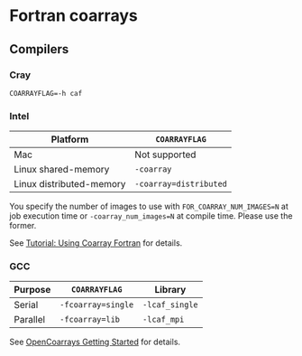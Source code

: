 # Fortran coarrays

## Compilers

### Cray

`COARRAYFLAG=-h caf`

### Intel

Platform|`COARRAYFLAG`
---|---
Mac|Not supported
Linux shared-memory|`-coarray`
Linux distributed-memory|`-coarray=distributed`

You specify the number of images to use with
`FOR_COARRAY_NUM_IMAGES=N` at job execution time or
`-coarray_num_images=N` at compile time.
Please use the former.

See [Tutorial: Using Coarray Fortran](https://software.intel.com/en-us/compiler_15.0_coa_f) for details.

### GCC

Purpose|`COARRAYFLAG`|Library
---|---|---
Serial|`-fcoarray=single`|`-lcaf_single`
Parallel|`-fcoarray=lib`|`-lcaf_mpi`

See [OpenCoarrays Getting Started](https://github.com/sourceryinstitute/opencoarrays/blob/master/GETTING_STARTED.md) for details.
